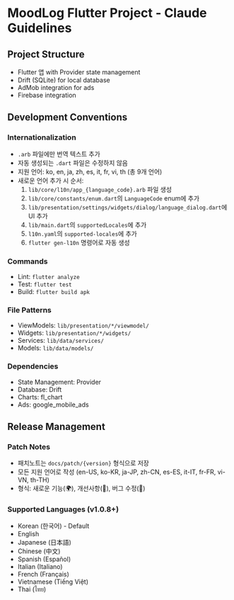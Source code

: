 # MoodLog Flutter Project - Claude Guidelines

## Project Structure
- Flutter 앱 with Provider state management
- Drift (SQLite) for local database
- AdMob integration for ads
- Firebase integration

## Development Conventions

### Internationalization
- `.arb` 파일에만 번역 텍스트 추가
- 자동 생성되는 `.dart` 파일은 수정하지 않음
- 지원 언어: ko, en, ja, zh, es, it, fr, vi, th (총 9개 언어)
- 새로운 언어 추가 시 순서:
  1. `lib/core/l10n/app_{language_code}.arb` 파일 생성
  2. `lib/core/constants/enum.dart`의 `LanguageCode` enum에 추가
  3. `lib/presentation/settings/widgets/dialog/language_dialog.dart`에 UI 추가
  4. `lib/main.dart`의 `supportedLocales`에 추가
  5. `l10n.yaml`의 `supported-locales`에 추가
  6. `flutter gen-l10n` 명령어로 자동 생성

### Commands
- Lint: `flutter analyze`
- Test: `flutter test`
- Build: `flutter build apk`

### File Patterns
- ViewModels: `lib/presentation/*/viewmodel/`
- Widgets: `lib/presentation/*/widgets/`
- Services: `lib/data/services/`
- Models: `lib/data/models/`

### Dependencies
- State Management: Provider
- Database: Drift
- Charts: fl_chart
- Ads: google_mobile_ads

## Release Management

### Patch Notes
- 패치노트는 `docs/patch/{version}` 형식으로 저장
- 모든 지원 언어로 작성 (en-US, ko-KR, ja-JP, zh-CN, es-ES, it-IT, fr-FR, vi-VN, th-TH)
- 형식: 새로운 기능(🌍), 개선사항(🎨), 버그 수정(🔧)

### Supported Languages (v1.0.8+)
- Korean (한국어) - Default
- English
- Japanese (日本語)
- Chinese (中文)
- Spanish (Español)
- Italian (Italiano)
- French (Français)
- Vietnamese (Tiếng Việt)
- Thai (ไทย)